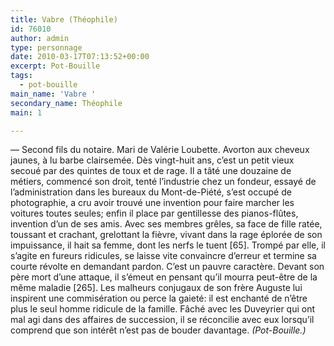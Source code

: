 ```yaml
---
title: Vabre (Théophile)
id: 76010
author: admin
type: personnage
date: 2010-03-17T07:13:52+00:00
excerpt: Pot-Bouille
tags:
  - pot-bouille
main_name: 'Vabre '
secondary_name: Théophile
main: 1

---
```

— Second fils du notaire. Mari de Valérie Loubette. Avorton aux cheveux jaunes, à lu barbe clairsemée. Dès vingt-huit ans, c&rsquo;est un petit vieux secoué par des quintes de toux et de rage. Il a tâté une douzaine de métiers, commencé son droit, tenté l&rsquo;industrie chez un fondeur, essayé de l&rsquo;administration dans les bureaux du Mont-de-Piété, s&rsquo;est occupé de photographie, a cru avoir trouvé une invention pour faire marcher les voitures toutes seules; enfin il place par gentillesse des pianos-flûtes, invention d&rsquo;un de ses amis. Avec ses membres grêles, sa face de fille ratée, toussant et crachant, grelottant la fièvre, vivant dans la rage éplorée de son impuissance, il hait sa femme, dont les nerfs le tuent [65]. Trompé par elle, il s&rsquo;agite en fureurs ridicules, se laisse vite convaincre d&rsquo;erreur et termine sa courte révolte en demandant pardon. C&rsquo;est un pauvre caractère. Devant son père mort d&rsquo;une attaque, il s&rsquo;émeut en pensant qu&rsquo;il mourra peut-être de la même maladie [265]. Les malheurs conjugaux de son frère Auguste lui inspirent une commisération ou perce la gaieté: il est enchanté de n&rsquo;être plus le seul homme ridicule de la famille. Fâché avec les Duveyrier qui ont mal agi dans des affaires de succession, il se réconcilie avec eux lorsqu&rsquo;il comprend que son intérêt n&rsquo;est pas de bouder davantage. _(Pot-Bouille.)_